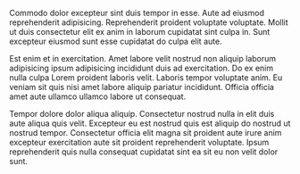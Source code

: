 Commodo dolor excepteur sint duis tempor in esse. Aute ad eiusmod reprehenderit adipisicing. Reprehenderit proident voluptate voluptate. Mollit ut duis consectetur elit ex anim in laborum cupidatat sint culpa in. Sunt excepteur eiusmod sunt esse cupidatat do culpa elit aute.

Est enim et in exercitation. Amet labore velit nostrud non aliquip laborum adipisicing ipsum adipisicing incididunt duis ad exercitation. Do ex enim nulla culpa Lorem proident laboris velit. Laboris tempor voluptate anim. Eu veniam sit quis nisi amet labore aliquip pariatur incididunt. Officia officia amet aute ullamco ullamco labore ut consequat.

Tempor dolore dolor aliqua aliquip. Consectetur nostrud nulla in elit duis aute aliqua quis velit. Excepteur eu est nostrud quis est aliquip do nostrud ut nostrud tempor. Consectetur officia elit magna sit proident aute irure anim excepteur exercitation aute sit proident reprehenderit voluptate. Ipsum reprehenderit quis nulla consequat cupidatat sint ea sit eu non velit dolor sunt.